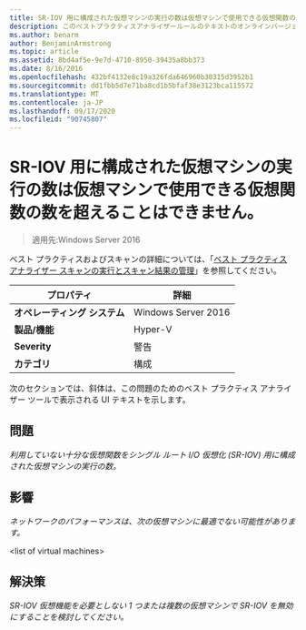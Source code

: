 ```yaml
---
title: SR-IOV 用に構成された仮想マシンの実行の数は仮想マシンで使用できる仮想関数の数を超えることはできません。
description: このベストプラクティスアナライザールールのテキストのオンラインバージョン。
ms.author: benarm
author: BenjaminArmstrong
ms.topic: article
ms.assetid: 8bd4af5e-9e7d-4710-8950-39435a8bb373
ms.date: 8/16/2016
ms.openlocfilehash: 432bf4132e8c19a326fda646960b30315d3952b1
ms.sourcegitcommit: dd1fbb5d7e71ba8cd1b5bfaf38e3123bca115572
ms.translationtype: MT
ms.contentlocale: ja-JP
ms.lasthandoff: 09/17/2020
ms.locfileid: "90745807"
---
```

# <a name="the-number-of-running-virtual-machines-configured-for-sr-iov-should-not-exceed-the-number-of-virtual-functions-available-to-the-virtual-machines"></a>SR-IOV 用に構成された仮想マシンの実行の数は仮想マシンで使用できる仮想関数の数を超えることはできません。

>適用先:Windows Server 2016

ベスト プラクティスおよびスキャンの詳細については、「[ベスト プラクティス アナライザー スキャンの実行とスキャン結果の管理](https://go.microsoft.com/fwlink/p/?LinkID=223177)」を参照してください。

|プロパティ|詳細|
|-|-|
|**オペレーティング システム**|Windows Server 2016|
|**製品/機能**|Hyper-V|
|**Severity**|警告|
|**カテゴリ**|構成|

次のセクションでは、斜体は、この問題のためのベスト プラクティス アナライザー ツールで表示される UI テキストを示します。

## <a name="issue"></a>問題
*利用していない十分な仮想関数をシングル ルート I/O 仮想化 (SR-IOV) 用に構成された仮想マシンの実行の数。*

## <a name="impact"></a>影響
*ネットワークのパフォーマンスは、次の仮想マシンに最適でない可能性があります。*

\<list of virtual machines>

## <a name="resolution"></a>解決策
*SR-IOV 仮想機能を必要としない 1 つまたは複数の仮想マシンで SR-IOV を無効にすることを検討してください。*



